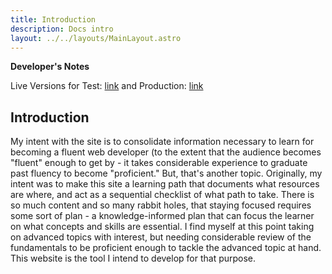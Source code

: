 ```yaml
---
title: Introduction
description: Docs intro
layout: ../../layouts/MainLayout.astro
---
```


**Developer's Notes**

Live Versions for 
Test:  [link](https://symphonious-moonbeam-6651a7.netlify.app/en/introduction/) and 
Production:  [link](https://clever-quokka-153e86.netlify.app/en/introduction/#getting-started)

## Introduction

My intent with the site is to consolidate information necessary to learn for becoming a fluent web developer (to the extent that the audience becomes "fluent" enough to get by - it takes considerable experience to graduate past fluency to become "proficient."  But, that's another topic.  Originally, my intent was to make this site a learning path that documents what resources are where, and act as a sequential checklist of what path to take.  There is so much content and so many rabbit holes, that staying focused requires some sort of plan - a knowledge-informed plan that can focus the learner on what concepts and skills are essential.  I find myself at this point taking on advanced topics with interest, but needing considerable review of the fundamentals to be proficient enough to tackle the advanced topic at hand.  This website is the tool I intend to develop for that purpose.
